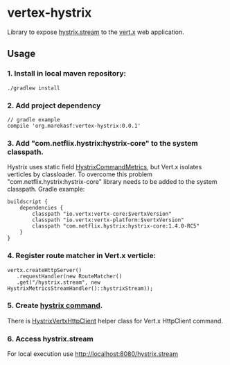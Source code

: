 # vertex-hystrix

Library to expose [hystrix.stream](https://github.com/Netflix/Hystrix/tree/master/hystrix-contrib/hystrix-metrics-event-stream) to the [vert.x](http://vertx.io/) web application.

## Usage

### 1. Install in local maven repository:

	./gradlew install
	
### 2. Add project dependency	

	// gradle example
	compile 'org.marekasf:vertex-hystrix:0.0.1'
	
### 3. Add "com.netflix.hystrix:hystrix-core" to the system classpath.

Hystrix uses static field [HystrixCommandMetrics](https://github.com/Netflix/Hystrix/blob/master/hystrix-core/src/main/java/com/netflix/hystrix/HystrixCommandMetrics.java), but Vert.x isolates verticles by classloader.
To overcome this problem "com.netflix.hystrix:hystrix-core" library needs to be added to the system classpath.
Gradle example:
	
	buildscript {
		dependencies {
			classpath "io.vertx:vertx-core:$vertxVersion"
			classpath "io.vertx:vertx-platform:$vertxVersion"
			classpath "com.netflix.hystrix:hystrix-core:1.4.0-RC5"
		}
	}
	
### 4. Register route matcher in Vert.x verticle:
	
	vertx.createHttpServer()
	   .requestHandler(new RouteMatcher()
	   .get("/hystrix.stream", new HystrixMetricsStreamHandler()::hystrixStream));
	   
### 5. Create [hystrix command](https://github.com/Netflix/Hystrix/wiki/How-To-Use).

There is [HystrixVertxHttpClient](/src/main/java/org/marekasf/vertx_hystrix/HystrixVertxHttpClient.java) helper class for Vert.x HttpClient command.

### 6. Access hystrix.stream

For local execution use [http://localhost:8080/hystrix.stream](http://localhost:8080/hystrix.stream)